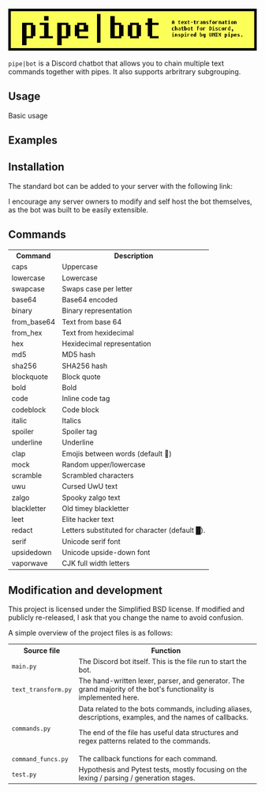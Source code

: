 ![Cover image](images/cover.png)

`pipe|bot` is a Discord chatbot that allows you to chain multiple text commands
together with pipes. It also supports arbritrary subgrouping.

## Usage
Basic usage 

## Examples

## Installation
The standard bot can be added to your server with the following link:

I encourage any server owners to modify and self host the bot themselves, as
the bot was built to be easily extensible.

## Commands
<!-- Generated. See `utils.py` -->
<table>
<tr><th>Command</th><th>Description</th></tr>
<tr><td>caps</td><td>Uppercase</td></tr>
<tr><td>lowercase</td><td>Lowercase</td></tr>
<tr><td>swapcase</td><td>Swaps case per letter</td></tr>
<tr><td>base64</td><td>Base64 encoded</td></tr>
<tr><td>binary</td><td>Binary representation</td></tr>
<tr><td>from_base64</td><td>Text from base 64</td></tr>
<tr><td>from_hex</td><td>Text from hexidecimal</td></tr>
<tr><td>hex</td><td>Hexidecimal representation</td></tr>
<tr><td>md5</td><td>MD5 hash</td></tr>
<tr><td>sha256</td><td>SHA256 hash</td></tr>
<tr><td>blockquote</td><td>Block quote</td></tr>
<tr><td>bold</td><td>Bold</td></tr>
<tr><td>code</td><td>Inline code tag</td></tr>
<tr><td>codeblock</td><td>Code block</td></tr>
<tr><td>italic</td><td>Italics</td></tr>
<tr><td>spoiler</td><td>Spoiler tag</td></tr>
<tr><td>underline</td><td>Underline</td></tr>
<tr><td>clap</td><td>Emojis between words (default 👏)</td></tr>
<tr><td>mock</td><td>Random upper/lowercase</td></tr>
<tr><td>scramble</td><td>Scrambled characters</td></tr>
<tr><td>uwu</td><td>Cursed UwU text</td></tr>
<tr><td>zalgo</td><td>Spooky zalgo text</td></tr>
<tr><td>blackletter</td><td>Old timey blackletter</td></tr>
<tr><td>leet</td><td>Elite hacker text</td></tr>
<tr><td>redact</td><td>Letters substituted for character (default █).</td></tr>
<tr><td>serif</td><td>Unicode serif font</td></tr>
<tr><td>upsidedown</td><td>Unicode upside-down font</td></tr>
<tr><td>vaporwave</td><td>CJK full width letters</td></tr>
</table>

## Modification and development
This project is licensed under the Simplified BSD license. If modified and
publicly re-released, I ask that you change the name to avoid confusion.

A simple overview of the project files is as follows:

<table style="width:100%">

<tr>
<th>Source file</th>
<th>Function</th>
</tr>

<tr>
<td><code>main.py</code></td>
<td>The Discord bot itself. This is the file run to start the bot.</td>
</tr>

<tr>
<td><code>text_transform.py</code></td>
<td>The hand-written lexer, parser, and generator. The grand majority of the bot's
functionality is implemented here.</td>
</tr>

<tr>
<td><code>commands.py</code></td>
<td>Data related to the bots commands, including aliases, descriptions, examples,
and the names of callbacks.

The end of the file has useful data structures and regex patterns related to
the commands.</td>
</tr>

<tr>
<td><code>command_funcs.py</code></td>
<td>The callback functions for each command.</td>
</tr>

<tr>
<td><code>test.py</code></td>
<td>Hypothesis and Pytest tests, mostly focusing on the lexing / parsing /
generation stages.</td>
<tr>
</table> 


